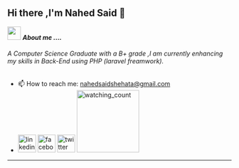 ## Hi there ,I'm Nahed Said 👋
<img src="https://media3.giphy.com/media/WFZvB7VIXBgiz3oDXE/giphy.gif"  width="30px" height ="30px">&nbsp;***About me ....***
###### A Computer Science Graduate with a B+ grade ,I am currently enhancing my skills in Back-End using PHP (laravel freamwork).

- 📫 How to reach me: nahedsaidshehata@gmail.com
- [<img src='https://upload.wikimedia.org/wikipedia/commons/thumb/c/c9/Linkedin.svg/200px-Linkedin.svg.png' alt='linkedin' height='40'>](https://www.linkedin.com/in/nahed-said-50b170211/) [<img src='https://cdn.iconscout.com/icon/free/png-256/facebook-logo-2019-1597680-1350125.png' alt='facebook' height='40'>](https://www.facebook.com/profile.php?id=100014317722095)  [<img src='https://upload.wikimedia.org/wikipedia/sco/thumb/9/9f/Twitter_bird_logo_2012.svg/1200px-Twitter_bird_logo_2012.svg.png' alt='twitter' height='40'>](https://twitter.com/NahedSaid_) <img src="https://komarev.com/ghpvc/?username=nahedshehata&color=blueviolet" alt="watching_count" width="140px" />

<hr>
